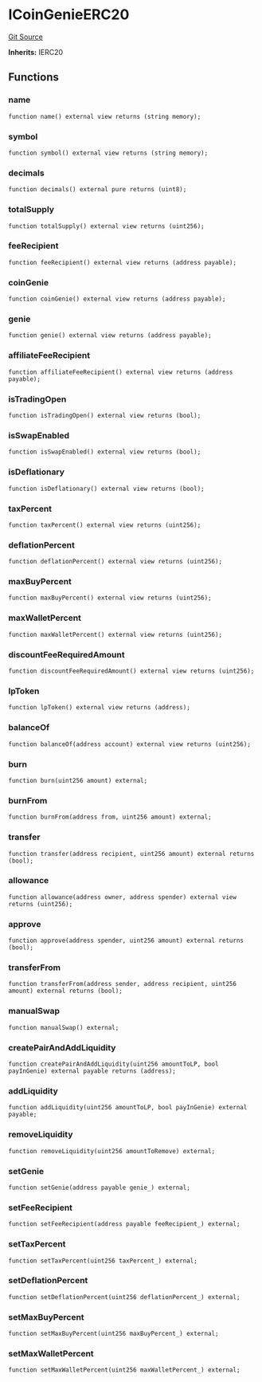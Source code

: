 # ICoinGenieERC20
[Git Source](https://github.com/neuro0x/CoinGenie-contracts/blob/d8bee914b8a99824df320bdd6c913bdc58e77f03/src/interfaces/ICoinGenieERC20.sol)

**Inherits:**
IERC20


## Functions
### name


```solidity
function name() external view returns (string memory);
```

### symbol


```solidity
function symbol() external view returns (string memory);
```

### decimals


```solidity
function decimals() external pure returns (uint8);
```

### totalSupply


```solidity
function totalSupply() external view returns (uint256);
```

### feeRecipient


```solidity
function feeRecipient() external view returns (address payable);
```

### coinGenie


```solidity
function coinGenie() external view returns (address payable);
```

### genie


```solidity
function genie() external view returns (address payable);
```

### affiliateFeeRecipient


```solidity
function affiliateFeeRecipient() external view returns (address payable);
```

### isTradingOpen


```solidity
function isTradingOpen() external view returns (bool);
```

### isSwapEnabled


```solidity
function isSwapEnabled() external view returns (bool);
```

### isDeflationary


```solidity
function isDeflationary() external view returns (bool);
```

### taxPercent


```solidity
function taxPercent() external view returns (uint256);
```

### deflationPercent


```solidity
function deflationPercent() external view returns (uint256);
```

### maxBuyPercent


```solidity
function maxBuyPercent() external view returns (uint256);
```

### maxWalletPercent


```solidity
function maxWalletPercent() external view returns (uint256);
```

### discountFeeRequiredAmount


```solidity
function discountFeeRequiredAmount() external view returns (uint256);
```

### lpToken


```solidity
function lpToken() external view returns (address);
```

### balanceOf


```solidity
function balanceOf(address account) external view returns (uint256);
```

### burn


```solidity
function burn(uint256 amount) external;
```

### burnFrom


```solidity
function burnFrom(address from, uint256 amount) external;
```

### transfer


```solidity
function transfer(address recipient, uint256 amount) external returns (bool);
```

### allowance


```solidity
function allowance(address owner, address spender) external view returns (uint256);
```

### approve


```solidity
function approve(address spender, uint256 amount) external returns (bool);
```

### transferFrom


```solidity
function transferFrom(address sender, address recipient, uint256 amount) external returns (bool);
```

### manualSwap


```solidity
function manualSwap() external;
```

### createPairAndAddLiquidity


```solidity
function createPairAndAddLiquidity(uint256 amountToLP, bool payInGenie) external payable returns (address);
```

### addLiquidity


```solidity
function addLiquidity(uint256 amountToLP, bool payInGenie) external payable;
```

### removeLiquidity


```solidity
function removeLiquidity(uint256 amountToRemove) external;
```

### setGenie


```solidity
function setGenie(address payable genie_) external;
```

### setFeeRecipient


```solidity
function setFeeRecipient(address payable feeRecipient_) external;
```

### setTaxPercent


```solidity
function setTaxPercent(uint256 taxPercent_) external;
```

### setDeflationPercent


```solidity
function setDeflationPercent(uint256 deflationPercent_) external;
```

### setMaxBuyPercent


```solidity
function setMaxBuyPercent(uint256 maxBuyPercent_) external;
```

### setMaxWalletPercent


```solidity
function setMaxWalletPercent(uint256 maxWalletPercent_) external;
```

